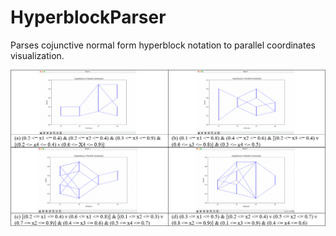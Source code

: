 # HyperblockParser

Parses cojunctive normal form hyperblock notation to parallel coordinates visualization.

![demo HBs](./demo.png)
